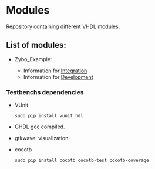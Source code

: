 # Modules

Repository containing different VHDL modules.

## List of modules:

- Zybo_Example:

  - Information for [Integration](./doc/Zybo_Example/README_integration.md "Integration")
  - Information for [Development](./doc/Zybo_Example/README_development.md "Development")

### Testbenchs dependencies

- VUnit

  ```
  sudo pip install vunit_hdl
  ```

- GHDL gcc compiled.

- gtkwave: visualization.

- cocotb

  ```
  sudo pip install cocotb cocotb-test cocotb-coverage
  ```
